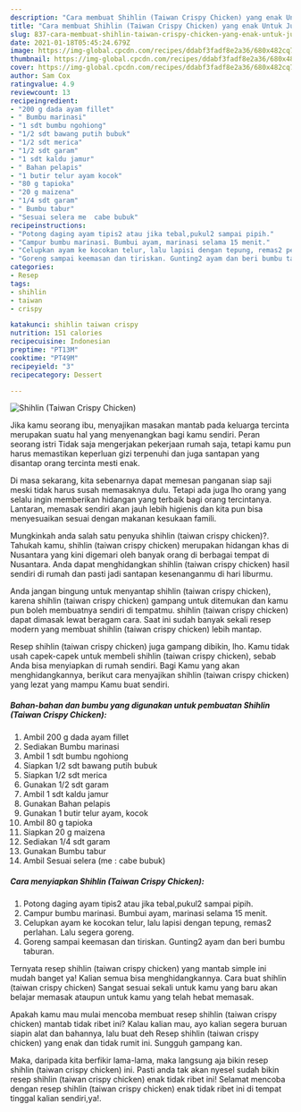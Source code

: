 ```yaml
---
description: "Cara membuat Shihlin (Taiwan Crispy Chicken) yang enak Untuk Jualan"
title: "Cara membuat Shihlin (Taiwan Crispy Chicken) yang enak Untuk Jualan"
slug: 837-cara-membuat-shihlin-taiwan-crispy-chicken-yang-enak-untuk-jualan
date: 2021-01-18T05:45:24.679Z
image: https://img-global.cpcdn.com/recipes/ddabf3fadf8e2a36/680x482cq70/shihlin-taiwan-crispy-chicken-foto-resep-utama.jpg
thumbnail: https://img-global.cpcdn.com/recipes/ddabf3fadf8e2a36/680x482cq70/shihlin-taiwan-crispy-chicken-foto-resep-utama.jpg
cover: https://img-global.cpcdn.com/recipes/ddabf3fadf8e2a36/680x482cq70/shihlin-taiwan-crispy-chicken-foto-resep-utama.jpg
author: Sam Cox
ratingvalue: 4.9
reviewcount: 13
recipeingredient:
- "200 g dada ayam fillet"
- " Bumbu marinasi"
- "1 sdt bumbu ngohiong"
- "1/2 sdt bawang putih bubuk"
- "1/2 sdt merica"
- "1/2 sdt garam"
- "1 sdt kaldu jamur"
- " Bahan pelapis"
- "1 butir telur ayam kocok"
- "80 g tapioka"
- "20 g maizena"
- "1/4 sdt garam"
- " Bumbu tabur"
- "Sesuai selera me  cabe bubuk"
recipeinstructions:
- "Potong daging ayam tipis2 atau jika tebal,pukul2 sampai pipih."
- "Campur bumbu marinasi. Bumbui ayam, marinasi selama 15 menit."
- "Celupkan ayam ke kocokan telur, lalu lapisi dengan tepung, remas2 perlahan. Lalu segera goreng."
- "Goreng sampai keemasan dan tiriskan. Gunting2 ayam dan beri bumbu taburan."
categories:
- Resep
tags:
- shihlin
- taiwan
- crispy

katakunci: shihlin taiwan crispy 
nutrition: 151 calories
recipecuisine: Indonesian
preptime: "PT13M"
cooktime: "PT49M"
recipeyield: "3"
recipecategory: Dessert

---
```



![Shihlin (Taiwan Crispy Chicken)](https://img-global.cpcdn.com/recipes/ddabf3fadf8e2a36/680x482cq70/shihlin-taiwan-crispy-chicken-foto-resep-utama.jpg)

Jika kamu seorang ibu, menyajikan masakan mantab pada keluarga tercinta merupakan suatu hal yang menyenangkan bagi kamu sendiri. Peran seorang istri Tidak saja mengerjakan pekerjaan rumah saja, tetapi kamu pun harus memastikan keperluan gizi terpenuhi dan juga santapan yang disantap orang tercinta mesti enak.

Di masa  sekarang, kita sebenarnya dapat memesan panganan siap saji meski tidak harus susah memasaknya dulu. Tetapi ada juga lho orang yang selalu ingin memberikan hidangan yang terbaik bagi orang tercintanya. Lantaran, memasak sendiri akan jauh lebih higienis dan kita pun bisa menyesuaikan sesuai dengan makanan kesukaan famili. 



Mungkinkah anda salah satu penyuka shihlin (taiwan crispy chicken)?. Tahukah kamu, shihlin (taiwan crispy chicken) merupakan hidangan khas di Nusantara yang kini digemari oleh banyak orang di berbagai tempat di Nusantara. Anda dapat menghidangkan shihlin (taiwan crispy chicken) hasil sendiri di rumah dan pasti jadi santapan kesenanganmu di hari liburmu.

Anda jangan bingung untuk menyantap shihlin (taiwan crispy chicken), karena shihlin (taiwan crispy chicken) gampang untuk ditemukan dan kamu pun boleh membuatnya sendiri di tempatmu. shihlin (taiwan crispy chicken) dapat dimasak lewat beragam cara. Saat ini sudah banyak sekali resep modern yang membuat shihlin (taiwan crispy chicken) lebih mantap.

Resep shihlin (taiwan crispy chicken) juga gampang dibikin, lho. Kamu tidak usah capek-capek untuk membeli shihlin (taiwan crispy chicken), sebab Anda bisa menyiapkan di rumah sendiri. Bagi Kamu yang akan menghidangkannya, berikut cara menyajikan shihlin (taiwan crispy chicken) yang lezat yang mampu Kamu buat sendiri.

<!--inarticleads1-->

##### Bahan-bahan dan bumbu yang digunakan untuk pembuatan Shihlin (Taiwan Crispy Chicken):

1. Ambil 200 g dada ayam fillet
1. Sediakan  Bumbu marinasi
1. Ambil 1 sdt bumbu ngohiong
1. Siapkan 1/2 sdt bawang putih bubuk
1. Siapkan 1/2 sdt merica
1. Gunakan 1/2 sdt garam
1. Ambil 1 sdt kaldu jamur
1. Gunakan  Bahan pelapis
1. Gunakan 1 butir telur ayam, kocok
1. Ambil 80 g tapioka
1. Siapkan 20 g maizena
1. Sediakan 1/4 sdt garam
1. Gunakan  Bumbu tabur
1. Ambil Sesuai selera (me : cabe bubuk)




<!--inarticleads2-->

##### Cara menyiapkan Shihlin (Taiwan Crispy Chicken):

1. Potong daging ayam tipis2 atau jika tebal,pukul2 sampai pipih.
1. Campur bumbu marinasi. Bumbui ayam, marinasi selama 15 menit.
1. Celupkan ayam ke kocokan telur, lalu lapisi dengan tepung, remas2 perlahan. Lalu segera goreng.
1. Goreng sampai keemasan dan tiriskan. Gunting2 ayam dan beri bumbu taburan.




Ternyata resep shihlin (taiwan crispy chicken) yang mantab simple ini mudah banget ya! Kalian semua bisa menghidangkannya. Cara buat shihlin (taiwan crispy chicken) Sangat sesuai sekali untuk kamu yang baru akan belajar memasak ataupun untuk kamu yang telah hebat memasak.

Apakah kamu mau mulai mencoba membuat resep shihlin (taiwan crispy chicken) mantab tidak ribet ini? Kalau kalian mau, ayo kalian segera buruan siapin alat dan bahannya, lalu buat deh Resep shihlin (taiwan crispy chicken) yang enak dan tidak rumit ini. Sungguh gampang kan. 

Maka, daripada kita berfikir lama-lama, maka langsung aja bikin resep shihlin (taiwan crispy chicken) ini. Pasti anda tak akan nyesel sudah bikin resep shihlin (taiwan crispy chicken) enak tidak ribet ini! Selamat mencoba dengan resep shihlin (taiwan crispy chicken) enak tidak ribet ini di tempat tinggal kalian sendiri,ya!.

